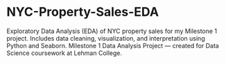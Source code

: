 # NYC-Property-Sales-EDA
Exploratory Data Analysis (EDA) of NYC property sales for my Milestone 1 project. Includes data cleaning, visualization, and interpretation using Python and Seaborn. Milestone 1 Data Analysis Project — created for Data Science coursework at Lehman College.
